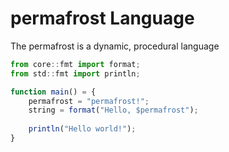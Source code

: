 # permafrost Language
The permafrost is a dynamic, procedural language 

```js
from core::fmt import format;
from std::fmt import println; 

function main() = {
    permafrost = "permafrost!";
    string = format("Hello, $permafrost");
    
    println("Hello world!");
}
```